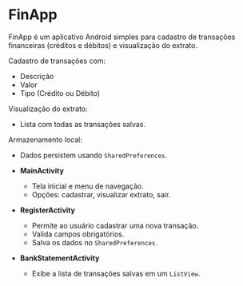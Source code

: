 # FinApp

FinApp é um aplicativo Android simples para cadastro de transações financeiras (créditos e débitos) e visualização do extrato.

Cadastro de transações com:
- Descrição
- Valor
- Tipo (Crédito ou Débito)

Visualização do extrato:
- Lista com todas as transações salvas.

Armazenamento local:
- Dados persistem usando `SharedPreferences`.

- **MainActivity**
  - Tela inicial e menu de navegação.
  - Opções: cadastrar, visualizar extrato, sair.

- **RegisterActivity**
  - Permite ao usuário cadastrar uma nova transação.
  - Valida campos obrigatórios.
  - Salva os dados no `SharedPreferences`.

- **BankStatementActivity**
  - Exibe a lista de transações salvas em um `ListView`.

